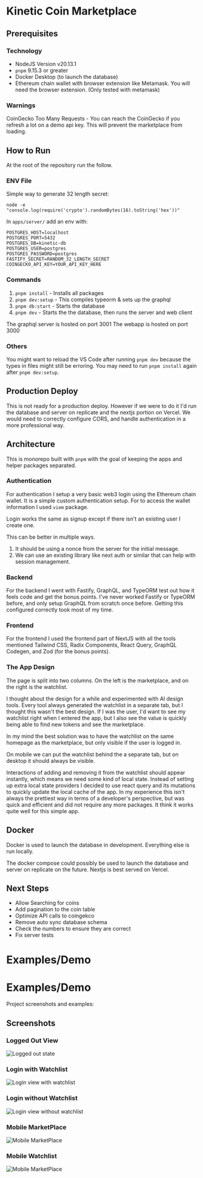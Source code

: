 # Kinetic Coin Marketplace

## Prerequisites

### Technology

* NodeJS Version v20.13.1
* `pnpm` 9.15.3 or greater
* Docker Desktop (to launch the database)
* Ethereum chain wallet with browser extension like Metamask. You will need the browser extension. (Only tested with metamask)

### Warnings

CoinGecko Too Many Requests - You can reach the CoinGecko if you refresh a lot on a demo api key. This will prevent the marketplace from loading.

## How to Run
At the root of the repository run the follow.

### ENV File
Simple way to generate 32 length secret:

```
node -e "console.log(require('crypto').randomBytes(16).toString('hex'))"
```

In `apps/server/` add an env with:

```
POSTGRES_HOST=localhost
POSTGRES_PORT=5432
POSTGRES_DB=kinetic-db
POSTGRES_USER=postgres
POSTGRES_PASSWORD=postgres
FASTIFY_SECRET=RANDOM_32_LENGTH_SECRET
COINGECKO_API_KEY=YOUR_API_KEY_HERE
```

### Commands

1. `pnpm install` - Installs all packages
1. `pnpm dev:setup` - This compiles typeorm & sets up the graphql
1. `pnpm db:start` - Starts the database
1. `pnpm dev` - Starts the the database, then runs the server and web client

The graphql server is hosted on port 3001
The webapp is hosted on port 3000

### Others
You might want to reload the VS Code after running `pnpm dev` because the types in files might still be erroring.
You may need to run `pnpm install` again after `pnpm dev:setup`.

## Production Deploy

This is not ready for a production deploy.
However if we were to do it I'd run the database and server on replicate and the nextjs portion on Vercel.
We would need to correctly configure CORS, and handle authentication in a more professional way.

## Architecture
This is monorepo built with `pnpm` with the goal of keeping the apps and helper packages separated.

### Authentication

For authentication I setup a very basic web3 login using the Ethereum chain wallet. It is a simple custom authentication setup.
For to access the wallet information I used `viem` package.

Login works the same as signup except if there isn't an existing user I create one.

This can be better in multiple ways.
1. It should be using a nonce from the server for the initial message.
2. We can use an existing library like next auth or similar that can help with session management.


### Backend

For the backend I went with Fastify, GraphQL, and TypeORM test out how it feels code and get the bonus points.
I've never worked Fastify or TypeORM before, and only setup GraphQL from scratch once before. Getting this configured correctly took most of my time.


### Frontend

For the frontend I used the frontend part of NextJS with all the tools mentioned Tailwind CSS, Radix Components, React Query, GraphQL Codegen, and Zod (for the bonus points).


### The App Design

The page is split into two columns. On the left is the marketplace, and on the right is the watchlist.

I thought about the design for a while and experimented with AI design tools. Every tool always generated the watchlist in a separate tab, but I thought this wasn't the best design. If I was the user, I'd want to see my watchlist right when I entered the app, but I also see the value is quickly being able to find new tokens and see the marketplace.

In my mind the best solution was to have the watchlist on the same homepage as the marketplace, but only visible if the user is logged in.

On mobile we can put the watchlist behind the a separate tab, but on desktop it should always be visible.

Interactions of adding and removing it from the watchlist should appear instantly, which means we need some kind of local state.
Instead of setting up extra local state providers I decided to use react query and its mutations to quickly update the local cache of the app. In my experience this isn't always the prettiest way in terms of a developer's perspective, but was quick and efficient and did not require any more packages. It think it works quite well for this simple app.

## Docker

Docker is used to launch the database in development. Everything else is run locally.

The docker compose could possibly be used to launch the database and server on replicate on the future.
Nextjs is best served on Vercel.

## Next Steps
* Allow Searching for coins
* Add pagination to the coin table
* Optimize API calls to coingekco
* Remove auto sync database schema
* Check the numbers to ensure they are correct
* Fix server tests



# Examples/Demo

# Examples/Demo

Project screenshots and examples:

## Screenshots

### Logged Out View
![Logged out state](assets/example_logged_out.png)

### Login with Watchlist
![Login view with watchlist](assets/example_login_with_watchlist.png)

### Login without Watchlist
![Login view without watchlist](assets/example_login_without_watchlist.png)


### Mobile MarketPlace
![Mobile MarketPlace](assets/example_mobile_marketplace.png)

### Mobile Watchlist

![Mobile MarketPlace](assets/example_mobile_watchlist.png)
